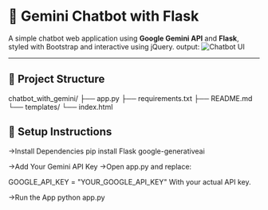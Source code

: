 # 🤖 Gemini Chatbot with Flask

A simple chatbot web application using **Google Gemini API** and **Flask**, styled with Bootstrap and interactive using jQuery.
output:
![Chatbot UI](https://github.com/your-username/your-repo-name/blob/main/chatbot.png?raw=true)



---
## 📂 Project Structure
chatbot_with_gemini/
├── app.py
├── requirements.txt
├── README.md
└── templates/
└── index.html

## 🚀 Setup Instructions

->Install Dependencies
pip install Flask google-generativeai

->Add Your Gemini API Key
->Open app.py and replace:

GOOGLE_API_KEY = "YOUR_GOOGLE_API_KEY"
With your actual API key.

->Run the App
python app.py
